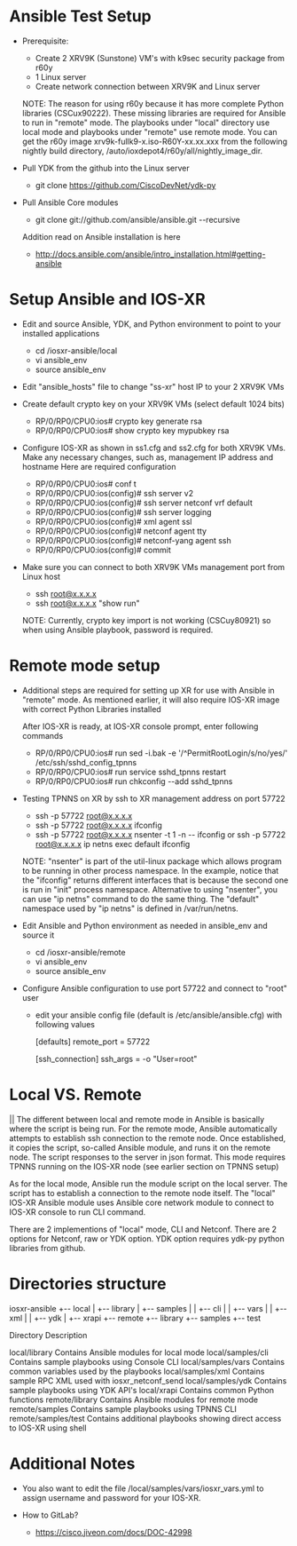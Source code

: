 Ansible Test Setup
==================

- Prerequisite:
  * Create 2 XRV9K (Sunstone) VM's with k9sec security package from r60y
  * 1 Linux server
  * Create network connection between XRV9K and Linux server

  NOTE:
    The reason for using r60y because it has more complete Python libraries
    (CSCux90222).  These missing libraries are required for Ansible to run
    in "remote" mode. The playbooks under "local" directory use local mode and
    playbooks under "remote" use remote mode.  You can get the r60y image
    xrv9k-fullk9-x.iso-R60Y-xx.xx.xxx from the following nightly build
    directory, /auto/ioxdepot4/r60y/all/nightly_image_dir.

- Pull YDK from the github into the Linux server
  * git clone https://github.com/CiscoDevNet/ydk-py

- Pull Ansible Core modules
  * git clone git://github.com/ansible/ansible.git --recursive

  Addition read on Ansible installation is here
  * http://docs.ansible.com/ansible/intro_installation.html#getting-ansible

Setup Ansible and IOS-XR
========================

- Edit and source Ansible, YDK, and Python environment to point to your
  installed applications
  * cd <ws>/iosxr-ansible/local
  * vi ansible_env
  * source ansible_env

- Edit "ansible_hosts" file to change "ss-xr" host IP to your 2 XRV9K VMs

- Create default crypto key on your XRV9K VMs (select default 1024 bits)
  * RP/0/RP0/CPU0:ios# crypto key generate rsa 
  * RP/0/RP0/CPU0:ios# show crypto key mypubkey rsa

- Configure IOS-XR as shown in ss1.cfg and ss2.cfg for both XRV9K VMs.
  Make any necessary changes, such as, management IP address and hostname
  Here are required configuration
  * RP/0/RP0/CPU0:ios# conf t
  * RP/0/RP0/CPU0:ios(config)# ssh server v2
  * RP/0/RP0/CPU0:ios(config)# ssh server netconf vrf default
  * RP/0/RP0/CPU0:ios(config)# ssh server logging
  * RP/0/RP0/CPU0:ios(config)# xml agent ssl
  * RP/0/RP0/CPU0:ios(config)# netconf agent tty
  * RP/0/RP0/CPU0:ios(config)# netconf-yang agent ssh
  * RP/0/RP0/CPU0:ios(config)# commit
  
- Make sure you can connect to both XRV9K VMs management port from Linux host
  * ssh root@x.x.x.x
  * ssh root@x.x.x.x "show run"

  NOTE:
    Currently, crypto key import is not working (CSCuy80921) so when
    using Ansible playbook, password is required.

Remote mode setup
=================

- Additional steps are required for setting up XR for use with Ansible in
  "remote" mode.  As mentioned earlier, it will also require IOS-XR image
  with correct Python Libraries installed

  After IOS-XR is ready, at IOS-XR console prompt, enter following commands
  * RP/0/RP0/CPU0:ios# run sed -i.bak -e '/^PermitRootLogin/s/no/yes/' /etc/ssh/sshd_config_tpnns
  * RP/0/RP0/CPU0:ios# run service sshd_tpnns restart
  * RP/0/RP0/CPU0:ios# run chkconfig --add sshd_tpnns

- Testing TPNNS on XR by ssh to XR management address on port 57722
  * ssh -p 57722 root@x.x.x.x
  * ssh -p 57722 root@x.x.x.x ifconfig
  * ssh -p 57722 root@x.x.x.x nsenter -t 1 -n -- ifconfig
    or
    ssh -p 57722 root@x.x.x.x ip netns exec default ifconfig
  
  NOTE: "nsenter" is part of the util-linux package which allows program to
        be running in other process namespace.  In the example, notice that
        the "ifconfig" returns different interfaces that is because the second
        one is run in "init" process namespace.  Alternative to using "nsenter",
        you can use "ip netns" command to do the same thing.  The "default"
        namespace used by "ip netns" is defined in /var/run/netns.

- Edit Ansible and Python environment as needed in ansible_env and source it
  * cd <ws>/iosxr-ansible/remote
  * vi ansible_env
  * source ansible_env
  
- Configure Ansible configuration to use port 57722 and connect to "root" user
  * edit your ansible config file (default is /etc/ansible/ansible.cfg) with
    following values
    
    [defaults]
    remote_port = 57722

    [ssh_connection]
    ssh_args = -o "User=root"
  
Local VS. Remote
================
||
The different between local and remote mode in Ansible is basically
where the script is being run.  For the remote mode, Ansible automatically
attempts to establish ssh connection to the remote node.  Once established,
it copies the script, so-called Ansible module, and runs it on the remote
node. The script responses to the server in json format. This mode requires
TPNNS running on the IOS-XR node (see earlier section on TPNNS setup)

As for the local mode, Ansible run the module script on the local server.
The script has to establish a connection to the remote node itself. The
"local" IOS-XR Ansible module uses Ansible core network module to connect
to IOS-XR console to run CLI command.

There are 2 implementions of "local" mode, CLI and Netconf. There are 2
options for Netconf, raw or YDK option. YDK option requires ydk-py
python libraries from github.

Directories structure
=====================

iosxr-ansible
+-- local
|   +-- library
|   +-- samples
|   |   +-- cli
|   |   +-- vars
|   |   +-- xml
|   |   +-- ydk
|   +-- xrapi
+-- remote
    +-- library
    +-- samples
        +-- test

Directory               Description

local/library           Contains Ansible modules for local mode
local/samples/cli       Contains sample playbooks using Console CLI
local/samples/vars      Contains common variables used by the playbooks
local/samples/xml       Contains sample RPC XML used with iosxr_netconf_send
local/samples/ydk       Contains sample playbooks using YDK API's
local/xrapi             Contains common Python functions
remote/library          Contains Ansible modules for remote mode
remote/samples          Contains sample playbooks using TPNNS CLI
remote/samples/test     Contains additional playbooks showing direct access
                        to IOS-XR using shell

Additional Notes
================

- You also want to edit the file <ws>/local/samples/vars/iosxr_vars.yml to
  assign username and password for your IOS-XR.

- How to GitLab?
  * https://cisco.jiveon.com/docs/DOC-42998